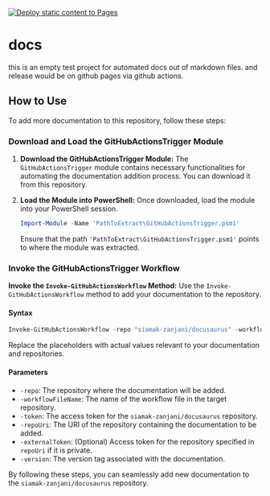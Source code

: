 [![Deploy static content to Pages](https://github.com/siamak-zanjani/docusaurus/actions/workflows/static.yml/badge.svg)](https://github.com/siamak-zanjani/docusaurus/actions/workflows/static.yml)
# docs
this is an empty test project for automated docs out of markdown files.
and release would be on github pages via github actions.


## How to Use

To add more documentation to this repository, follow these steps:

### Download and Load the GitHubActionsTrigger Module

1. **Download the GitHubActionsTrigger Module:**
   The `GitHubActionsTrigger` module contains necessary functionalities for automating the documentation addition process. You can download it from this repository.

2. **Load the Module into PowerShell:**
   Once downloaded, load the module into your PowerShell session.

   ```powershell
   Import-Module -Name 'PathToExtract\GitHubActionsTrigger.psm1'
   ```

   Ensure that the path `'PathToExtract\GitHubActionsTrigger.psm1'` points to where the module was extracted.

### Invoke the GitHubActionsTrigger Workflow

**Invoke the `Invoke-GitHubActionsWorkflow` Method:**
Use the `Invoke-GitHubActionsWorkflow` method to add your documentation to the repository.

#### Syntax

```powershell
Invoke-GitHubActionsWorkflow -repo "siamak-zanjani/docusaurus" -workflowFileName "getupdate.yml" -token "<docusaurus_token>" -repoUri "github.com/your_project/repo_name" -externalToken "<token_for_second_repo_if_private>" -version "the_version"
```

Replace the placeholders with actual values relevant to your documentation and repositories.

#### Parameters

- `-repo`: The repository where the documentation will be added.
- `-workflowFileName`: The name of the workflow file in the target repository.
- `-token`: The access token for the `siamak-zanjani/docusaurus` repository.
- `-repoUri`: The URI of the repository containing the documentation to be added.
- `-externalToken`: (Optional) Access token for the repository specified in `repoUri` if it is private.
- `-version`: The version tag associated with the documentation.

By following these steps, you can seamlessly add new documentation to the `siamak-zanjani/docusaurus` repository.
